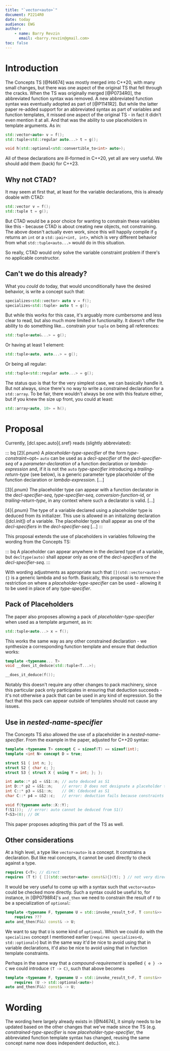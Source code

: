```yaml
---
title: "`vector<auto>`"
document: P2214R0
date: today
audience: EWG
author:
    - name: Barry Revzin
      email: <barry.revzin@gmail.com>
toc: false
---
```


# Introduction

The Concepts TS [@N4674] was mostly merged into C++20, with many small changes,
but there was one aspect of the original TS that fell through the cracks. When
the TS was originally merged [@P0734R0], the abbreviated function syntax was
removed. A new abbreviated function syntax was eventually adopted as part of
[@P1141R2]. But while the latter paper re-added support for an abbreviated
syntax as part of variables and function templates, it missed one aspect of
the original TS - in fact it didn't even mention it at all. And that was the 
ability to use placeholders in template arguments. As in:

```cpp
std::vector<auto> v = f();
std::tuple<std::regular auto...> t = g();

void h(std::optional<std::convertible_to<int> auto>);
```

All of these declarations are ill-formed in C++20, yet all are very useful. We
should add them (back) for C++23. 

## Why not CTAD?

It may seem at first that, at least for the variable declarations, this is
already doable with CTAD:

```cpp
std::vector v = f();
std::tuple t = g();
```

But CTAD would be a poor choice for wanting to constrain these variables like
this - because CTAD is about creating new objects, not constraining. The
above doesn't actually even work, since this will happily compile if `g` returns
an `int` or a `std::pair<int, int>`, which is very different behavior from what
`std::tuple<auto...>` would do in this situation.

So really, CTAD would only solve the variable constraint problem if there's no
applicable constructor. 

## Can't we do this already?

What you _could_ do today, that would unconditionally have the desired behavior,
is write a concept such that:

```cpp
specializes<std::vector> auto v = f();
specializes<std::tuple> auto t = g();
```

But while this works for this case, it's arguably more cumbersome and less clear
to read, but also much more limited in functionality. It doesn't offer the
ability to do something like... constrain your `tuple` on being all references:

```cpp
std::tuple<auto&...> = g();
```

Or having at least 1 element:

```cpp
std::tuple<auto, auto...> = g();
```

Or being all regular:

```cpp
std::tuple<std::regular auto...> = g();
```

The status quo is that for the very simplest case, we can basically handle it.
But not always, since there's no way to write a constrained declaration for a
`std::array`. To be fair, there wouldn't always be one with this feature either,
but if you knew the size up front, you could at least:

```cpp
std::array<auto, 10> = h();
```

# Proposal

Currently, [dcl.spec.auto]{.sref} reads (slightly abbreviated):

::: bq
[2]{.pnum} A _placeholder-type-specifier_ of the form _type-constraint_~opt~ `auto` can be used as a _decl-specifier_ of the _decl-specifier-seq_ of a _parameter-declaration_ of a function declaration or _lambda-expression_ and, if it is not the `auto` _type-specifier_ introducing a _trailing-return-type_ (see below), is a generic parameter type placeholder of the function declaration or _lambda-expression_. [...]

[3]{.pnum} The placeholder type can appear with a function declarator in the _decl-specifier-seq_, _type-specifier-seq_, _conversion-function-id_, or _trailing-return-type_, in any context where such a declarator is valid. [...]

[4]{.pnum} The type of a variable declared using a placeholder type is deduced from its initializer.
This use is allowed in an initializing declaration ([dcl.init]) of a variable.
The placeholder type shall appear as one of the _decl-specifiers_ in the _decl-specifier-seq_ [...] 
:::

This proposal extends the use of placeholders in variables following the wording
from the Concepts TS:

::: bq
A placeholder can appear anywhere in the declared type of a variable, but
`decltype(auto)` shall appear only as one of the _decl-specifiers_ of the
_decl-specifier-seq_.
:::

With wording adjustments as appropriate such that `[](std::vector<auto>){}` is
a generic lambda and so forth. Basically, this proposal is to remove the
restriction on where a _placeholder-type-specifier_ can be used - allowing it
to be used in place of any _type-specifier_.

## Pack of Placeholders

The paper also proposes allowing a pack of _placeholder-type-specifier_
when used as a template argument, as in:

```cpp
std::tuple<auto...> x = f();
```

This works the same way as any other constrained declaration - we synthesize
a corresponding function template and ensure that deduction works:

```cpp
template <typename... T>
void __does_it_deduce(std::tuple<T...>);

__does_it_deduce(f());
```

Notably this doesn't require any other changes to pack machinery, since this
particular pack only participates in ensuring that deduction succeeds - it's
not otherwise a pack that can be used in any kind of expression. So the fact that
this pack can appear outside of templates should not cause any issues.

## Use in _nested-name-specifier_

The Concepts TS also allowed the use of a placeholder in a _nested-name-specifier_.
From the example in the paper, adjusted for C++20 syntax:

```cpp
template <typename T> concept C = sizeof(T) == sizeof(int);
template <int N> concept D = true;    

struct S1 { int n; };
struct S2 { char c; };
struct S3 { struct X { using Y = int; }; };

int auto::* p1 = &S1::n; // auto deduced as S1
int D::* p2 = &S1::n;    // error: D does not designate a placeholder type
int C::* p3 = &S1::n;    // OK: Cdeduced as S1
char C::* p4 = &S2::c;   // error: deduction fails because constraints are not satisfied

void f(typename auto::X::Y);
f(S1());  // error: auto cannot be deduced from S1()
f<S3>(0); // OK
```

This paper proposes adopting this part of the TS as well.

## Other considerations

At a high level, a type like `vector<auto>` is a concept. It constrains
a declaration. But like real concepts, it cannot be used directly to check against
a type.

```cpp
requires C<T>; // direct
requires (T t) { [](std::vector<auto> const&){}(t); } // not very direct
```

It would be very useful to come up with a syntax such that `vector<auto>` could
be checked more directly. Such a syntax could be useful to, for instance,
in [@P0798R4]'s `and_then` we need to constrain the result of `F` to be a
specialization of `optional`:

```cpp
template <typename F, typename U = std::invoke_result_t<F, T const&>>
    requires ???
auto and_then(F&&) const& -> U;
```

We want to say that `U` is some kind of `optional`. Which we could do with the
`specializes` concept I mentioned earlier (`requires specializes<U, std::optional>`)
but in the same way it'd be nice to avoid using that in variable declarations,
it'd also be nice to avoid using that in function template constraints. 

Perhaps in the same way that a _compound-requirement_ is spelled `{ e } -> C`
we could introduce `(T -> C)`, such that above becomes

```cpp
template <typename F, typename U = std::invoke_result_t<F, T const&>>
    requires (U -> std::optional<auto>)
auto and_then(F&&) const& -> U;
```


# Wording

The wording here largely already exists in [@N4674], it simply needs to be
updated based on the other changes that we've made since the TS (e.g.
_constrained-type-specifier_ is now _placeholder-type-specifier_, the
abbreviated function template syntax has changed, reusing the same concept
name now does independent deduction, etc.). 